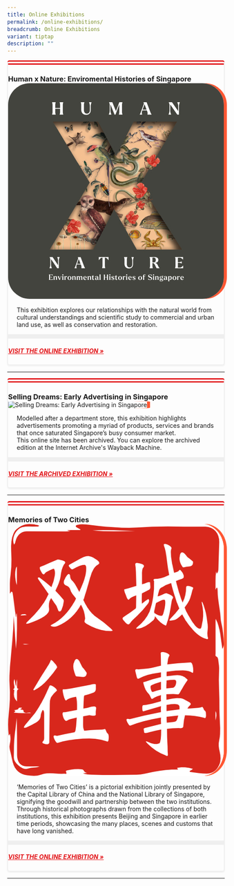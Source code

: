```yaml
---
title: Online Exhibitions
permalink: /online-exhibitions/
breadcrumb: Online Exhibitions
variant: tiptap
description: ""
---
```

<section class="section__online">


    
<div class="container__exh__card padding padding--bottom--lg" style="border-left: 2px solid #efefef; border-right: 2px solid #efefef; border-bottom: 2px solid #efefef; border-top: 10px double #E21216; box-shadow: 0px 2px 3px #efefef; border-radius: 5px; margin-bottom: 15px;">
    <div class="row">
        <div class="col padding--bottom--xs">
            <h3 style="margin-bottom: 0px;"><strong>Human x Nature: Enviromental Histories of Singapore</strong></h3>
        </div>
    </div>
    <div class="row">
        <div class="col">
            <img src="/images/event-images/humanxnature/hxn_thumbnail_dark_500x500.jpg" alt="Human x Nature thumbnail" height="500" width="500" style="border-radius: 10%; box-shadow: 7px 0 #FF5733;">
        </div>
        <div class="col is-two-thirds">
            <div class="row">
                <p style="padding: 0 20px;">This exhibition explores our relationships with the natural world from cultural understandings and scientific study to commercial and urban land use, as well as conservation and restoration.
                </p>
            </div>
            <div class="container__exh__break padding">
                <div class="row">
                    <div class="col is-2-tablet is-2-mobile" style="padding: 5px 0; background-color: #efefef;">
                    </div>
                </div>
            </div>
            <div class="container__exh__description">
                <div class="row">
                    <div class="col">
                        <h5><a href="https://www.nlb.gov.sg/staticassets/exhibitions/virtual/humanxnature/virtualtour/index.htm" target="_blank" rel="noopener" style="color:#E21216;">VISIT THE ONLINE EXHIBITION »</a></h5>
                    </div>
                </div>
            </div>
        </div>
    </div>
</div>

<hr class="margin--top margin--bottom--lg">


    
<div class="container__exh__card padding padding--bottom--lg" style="border-left: 2px solid #efefef; border-right: 2px solid #efefef; border-bottom: 2px solid #efefef; border-top: 10px double #E21216; box-shadow: 0px 2px 3px #efefef; border-radius: 5px; margin-bottom: 15px;">
    <div class="row">
        <div class="col padding--bottom--xs">
            <h3 style="margin-bottom: 0px;"><strong>Selling Dreams: Early Advertising in Singapore</strong></h3>
        </div>
    </div>
    <div class="row">
        <div class="col">
            <img src="/images/event-images/sellingdreams/selling-dreams-thumbnail_2.jpg" height="500" width="500" alt="Selling Dreams: Early Advertising in Singapore" style="border-radius: 10%; box-shadow: 7px 0 #FF5733;">
        </div>
        <div class="col is-two-thirds">
            <div class="row">
                <p style="padding: 0 20px;">Modelled after a department store, this exhibition highlights advertisements promoting a myriad of products, services and brands that once saturated Singapore’s busy consumer market.
                <br>
                This online site has been archived. You can explore the archived edition at the Internet Archive's Wayback Machine.
                </p>
            </div>
            <div class="container__exh__break padding">
                <div class="row">
                    <div class="col is-2-tablet is-2-mobile" style="padding: 5px 0; background-color: #efefef;">
                    </div>
                </div>
            </div>
            <div class="container__exh__description">
                <div class="row">
                    <div class="col">
                        <h5><a href="https://web.archive.org/web/20210816094323/https:/www.nlb.gov.sg/exhibitions/sellingdreams/" target="_blank" rel="noopener" style="color:#E21216;">VISIT THE ARCHIVED EXHIBITION »</a></h5>
                    </div>
                </div>
            </div>
        </div>
    </div>
</div>

<hr class="margin--top margin--bottom--lg">



<div class="container__exh__card padding padding--bottom--lg" style="border-left: 2px solid #efefef; border-right: 2px solid #efefef; border-bottom: 2px solid #efefef; border-top: 10px double #E21216; box-shadow: 0px 2px 3px #efefef; border-radius: 5px; margin-bottom: 15px;">
    <div class="row">
        <div class="col padding--bottom--xs">
            <h3 style="margin-bottom: 0px;"><strong>Memories of Two Cities</strong></h3>
        </div>
    </div>
    <div class="row">
        <div class="col">
            <img src="/images/event-images/motc/logo.png" height="584" width="592" alt="A red stamp seal, with white Chinese characters for Memories of Two Cities." style="border-radius: 10%; box-shadow: 7px 0 #FF5733;">
        </div>
        <div class="col is-two-thirds">
            <div class="row">
                 <p style="padding: 0 20px;">‘Memories of Two Cities’ is a pictorial exhibition jointly presented by the Capital Library of China and the National Library of Singapore, signifying the goodwill and partnership between the two institutions. Through historical photographs drawn from the collections of both institutions, this exhibition presents Beijing and Singapore in earlier time periods, showcasing the many places, scenes and customs that have long vanished.
                </p>
            </div>
            <div class="container__exh__break padding">
                <div class="row">
                    <div class="col is-2-tablet is-2-mobile" style="padding: 5px 0; background-color: #efefef;">
                    </div>
                </div>
            </div>
             <div class="container__exh__description">
                <div class="row">
                    <div class="col">
                        <h5><a href="https://memoriesoftwocities.nlb.gov.sg/" target="_blank" rel="noopener" style="color:#E21216;">VISIT THE ONLINE EXHIBITION »</a></h5>
                    </div>
                </div>
            </div>
        </div>
    </div>
</div>

<hr class="margin--top margin--bottom--lg"> 

</section>